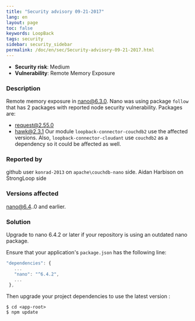 ```yaml
---
title: "Security advisory 09-21-2017"
lang: en
layout: page
toc: false
keywords: LoopBack
tags: security
sidebar: security_sidebar
permalink: /doc/en/sec/Security-advisory-09-21-2017.html
---
```


- **Security risk**: Medium
- **Vulnerability**: Remote Memory Exposure

### Description

Remote memory exposure in nano@6.3.0. Nano was using package `follow` that has
2 packages with reported node security vulnerability. Packages are:

- [request@2.55.0](https://nodesecurity.io/advisories/77)
- [hawk@2.3.1](https://nodesecurity.io/advisories/309)
  Our module `loopback-connector-couchdb2` use the affected versions. Also, `loopback-connector-cloudant` use `couchdb2` as a dependency so it could be affected as well.

### Reported by

github user `konrad-2013` on `apache\couchdb-nano` side.
Aidan Harbison on StrongLoop side

### Versions affected

nano@6.4..0 and earlier.

### Solution

Upgrade to nano 6.4.2 or later if your repository is using an outdated nano package.

Ensure that your application's `package.json` has the following line:

```js
"dependencies": {
   ...
   "nano": "^6.4.2",
   ...
 },
```

Then upgrade your project dependencies to use the latest version :

```
$ cd <app-root>
$ npm update
```

